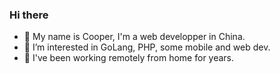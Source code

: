 ### Hi there

- 👋 My name is Cooper, I'm a web developper in China.
- 👀 I’m interested in GoLang, PHP, some mobile and web dev.
- 🌱 I've been working remotely from home for years.
